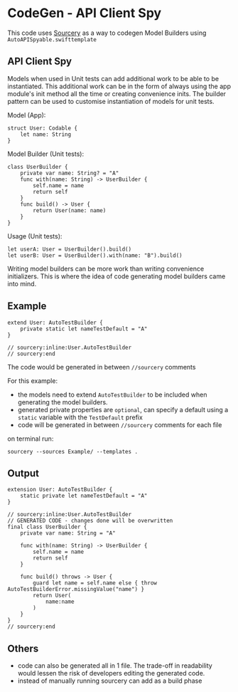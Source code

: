 # CodeGen - API Client Spy

This code uses [Sourcery](https://github.com/krzysztofzablocki/Sourcery) as a way to codegen Model Builders using `AutoAPISpyable.swifttemplate` 

## API Client Spy
  Models when used in Unit tests can add additional work to be able to be instantiated. This additional work can be in the form of always using the app module's init method all the time or creating convenience inits. The builder pattern can be used to customise instantiation of models for unit tests. 

Model (App):
```
struct User: Codable {
    let name: String
}
```
Model Builder (Unit tests):
```
class UserBuilder {
    private var name: String? = "A"
    func with(name: String) -> UserBuilder {
        self.name = name
        return self
    }
    func build() -> User {
        return User(name: name)
    }
}
```
Usage (Unit tests):
```
let userA: User = UserBuilder().build()
let userB: User = UserBuilder().with(name: "B").build()
```
Writing model builders can be more work than writing convenience initializers. This is where the idea of code generating model builders came into mind.

## Example
```
extend User: AutoTestBuilder {
    private static let nameTestDefault = "A"
}

// sourcery:inline:User.AutoTestBuilder
// sourcery:end
```
The code would be generated in between `//sourcery` comments

For this example:
- the models need to extend `AutoTestBuilder` to be included when generating the model builders.
- generated private properties are `optional`, can specify a default using a `static` variable with the `TestDefault` prefix
- code will be generated in between `//sourcery` comments for each file

on terminal run:
```
sourcery --sources Example/ --templates .
```

## Output
```
extension User: AutoTestBuilder {
    static private let nameTestDefault = "A"
}

// sourcery:inline:User.AutoTestBuilder
// GENERATED CODE - changes done will be overwritten
final class UserBuilder {
    private var name: String = "A" 

    func with(name: String) -> UserBuilder {
        self.name = name
        return self
    }

    func build() throws -> User {
        guard let name = self.name else { throw AutoTestBuilderError.missingValue("name") }
        return User(
            name:name
        )
    }
}
// sourcery:end
```

## Others
- code can also be generated all in 1 file. The trade-off in readability would lessen the risk of developers editing the generated code. 
- instead of manually running sourcery can add as a build phase
